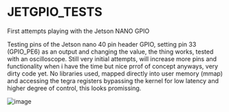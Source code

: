# JETGPIO_TESTS
First attempts playing with the Jetson NANO GPIO

Testing pins of the Jetson nano 40 pin header GPIO, setting pin 33 (GPIO_PE6) as an output and changing the value, the thing works, tested with an oscilloscope. Still very initial attempts, will increase more pins and functionality when i have the time but nice prrof of concept anyways, very dirty code yet.
No libraries used, mapped directly into user memory (mmap) and accessing the tegra registers bypassing the kernel for low latency and higher degree of control, this looks promissing.


![image](https://user-images.githubusercontent.com/47650457/164944765-998ca31c-d72c-4d2b-8cbc-7bea594ce8d5.png)





